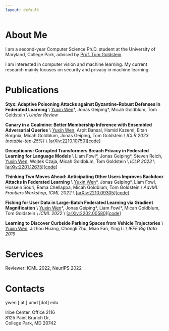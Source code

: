 ```yaml
---
layout: default
---
```


# About Me
I am a second-year Computer Science Ph.D. student at the University of Maryland, College Park, advised by [Prof. Tom Goldstein](https://www.cs.umd.edu/~tomg/). 

I am interested in computer vision and machine learning. My current research mainly focuses on security and privacy in machine learning.

# Publications
__Styx: Adaptive Poisoning Attacks against Byzantine-Robust Defenses in Federated Learning__ \\
<u>Yuxin Wen</u>\*, Jonas Geiping\*, Micah Goldblum, Tom Goldstein \\
_Under Review_

__Canary in a Coalmine: Better Membership Inference with Ensembled Adversarial Queries__ \\
<u>Yuxin Wen</u>, Arpit Bansal, Hamid Kazemi, Eitan Borgnia, Micah Goldblum, Jonas Geiping, Tom Goldstein \\
_ICLR 2023 (notable-top-25%)_ \\
\[[arXiv:2210.10750](https://arxiv.org/abs/2210.10750)\]\[[code](https://github.com/YuxinWenRick/canary-in-a-coalmine)\]

__Decepticons: Corrupted Transformers Breach Privacy in Federated Learning for Language Models__ \\
Liam Fowl\*, Jonas Geiping\*, Steven Reich, <u>Yuxin Wen</u>, Wojtek Czaja, Micah Goldblum, Tom Goldstein \\
_ICLR 2023_ \\
\[[arXiv:2201.12675](https://arxiv.org/abs/2201.12675)\]\[[code](https://github.com/JonasGeiping/breaching)\]

__Thinking Two Moves Ahead: Anticipating Other Users Improves Backdoor Attacks in Federated Learning__ \\
<u>Yuxin Wen</u>\*, Jonas Geiping*, Liam Fowl, Hossein Souri, Rama Chellappa, Micah Goldblum, Tom Goldstein \\
_AdvML Frontiers Workshop, ICML 2022_ \\
\[[arXiv:2210.09305](https://arxiv.org/abs/2210.09305)\]\[[code](https://github.com/YuxinWenRick/thinking-two-moves-ahead)\]

__Fishing for User Data in Large-Batch Federated Learning via Gradient Magnification__ \\
<u>Yuxin Wen</u>\*, Jonas Geiping\*, Liam Fowl\*, Micah Goldblum, Tom Goldstein \\
_ICML 2022_ \\
\[[arXiv:2202.00580](https://arxiv.org/abs/2202.00580)\]\[[code](https://github.com/JonasGeiping/breaching)\]

__Learning to Discover Curbside Parking Spaces from Vehicle Trajectories__ \\
<u>Yuxin Wen</u>, Jizhou Huang, Chongli Zhu, Miao Fan, Ying Li \\
_IEEE Big Data 2019_

# Services
Reviewer: ICML 2022, NeurIPS 2022

# Contacts
ywen [ at ] umd [dot] edu

Iribe Center, Office 2116  
8125 Paint Branch Dr,  
College Park, MD 20742
